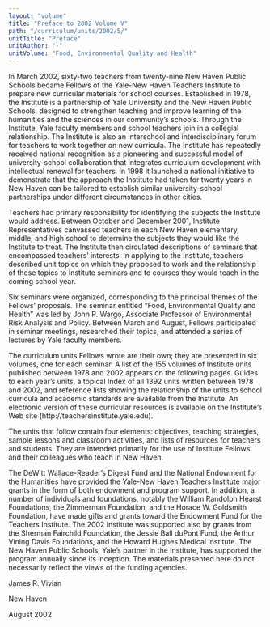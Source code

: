 ```yaml
---
layout: "volume"
title: "Preface to 2002 Volume V"
path: "/curriculum/units/2002/5/"
unitTitle: "Preface"
unitAuthor: "-"
unitVolume: "Food, Environmental Quality and Health"
---
```

<body>


<p>
  In March 2002, sixty-two teachers from twenty-nine New Haven Public Schools became Fellows of the Yale-New Haven Teachers Institute to prepare new curricular materials for school courses. Established in 1978, the Institute is a partnership of Yale University and the New Haven Public Schools, designed to strengthen teaching and improve learning of the humanities and the sciences in our community’s schools. Through the Institute, Yale faculty members and school teachers join in a collegial relationship. The Institute is also an interschool and interdisciplinary forum for teachers to work together on new curricula. The Institute has repeatedly received national recognition as a pioneering and successful model of university-school collaboration that integrates curriculum development with intellectual renewal for teachers. In 1998 it launched a national initiative to demonstrate that the approach the Institute had taken for twenty years in New Haven can be tailored to establish similar university-school partnerships under different circumstances in other cities.
 </p>
<p>
  Teachers had primary responsibility for identifying the subjects the Institute would address. Between October and December 2001, Institute Representatives canvassed teachers in each New Haven elementary, middle, and high school to determine the subjects they would like the Institute to treat. The Institute then circulated descriptions of seminars that encompassed teachers’ interests. In applying to the Institute, teachers described unit topics on which they proposed to work and the relationship of these topics to Institute seminars and to courses they would teach in the coming school year.
 </p>
<p>
  Six seminars were organized, corresponding to the principal themes of the Fellows’ proposals. The seminar entitled “Food, Environmental Quality and Health” was led by John P. Wargo, Associate Professor of Environmental Risk Analysis and Policy. Between March and August, Fellows participated in seminar meetings, researched their topics, and attended a series of lectures by Yale faculty members.
 </p>
<p>
  The curriculum units Fellows wrote are their own; they are presented in six volumes, one for each seminar. A list of the 155 volumes of Institute units published between 1978 and 2002 appears on the following pages. Guides to each year’s units, a topical Index of all 1392 units written between 1978 and 2002, and reference lists showing the relationship of the units to school curricula and academic standards are available from the Institute. An electronic version of these curricular resources is available on the Institute’s Web site (http://teachersinstitute.yale.edu).
 </p>
<p>
  The units that follow contain four elements: objectives, teaching strategies, sample lessons and classroom activities, and lists of resources for teachers and students. They are intended primarily for the use of Institute Fellows and their colleagues who teach in New Haven.
 </p>
<p>
  The DeWitt Wallace-Reader’s Digest Fund and the National Endowment for the Humanities have provided the Yale-New Haven Teachers Institute major grants in the form of both endowment and program support. In addition, a number of individuals and foundations, notably the William Randolph Hearst Foundations, the Zimmerman Foundation, and the Horace W. Goldsmith Foundation, have made gifts and grants toward the Endowment Fund for the Teachers Institute. The 2002 Institute was supported also by grants from the Sherman Fairchild Foundation, the Jessie Ball duPont Fund, the Arthur Vining Davis Foundations, and the Howard Hughes Medical Institute. The New Haven Public Schools, Yale’s partner in the Institute, has supported the program annually since its inception. The materials presented here do not necessarily reflect the views of the funding agencies.
 </p>
<p>
  James R. Vivian
 </p>
<p>
  New Haven
 </p>
<p>
  August 2002
 </p>

</body>